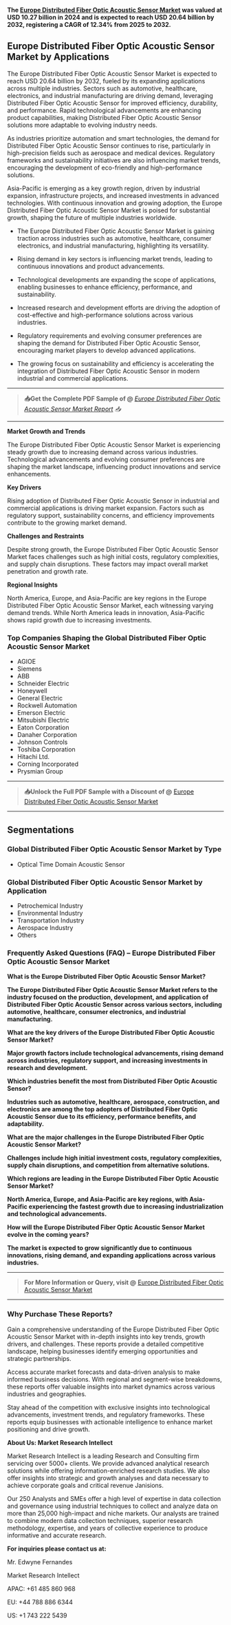 <p><strong>The <a href="https://www.marketresearchintellect.com/download-sample/?rid=1044922&amp;utm_source=Pulse-April-Europe&amp;utm_medium=852">Europe Distributed Fiber Optic Acoustic Sensor Market</a> was valued at USD 10.27 billion in 2024 and is expected to reach USD 20.64 billion by 2032, registering a CAGR of 12.34% from 2025 to 2032.</strong></p><h2>Europe Distributed Fiber Optic Acoustic Sensor Market by Applications&nbsp;</h2><p><p>The Europe Distributed Fiber Optic Acoustic Sensor Market is expected to reach USD 20.64 billion by 2032, fueled by its expanding applications across multiple industries. Sectors such as automotive, healthcare, electronics, and industrial manufacturing are driving demand, leveraging Distributed Fiber Optic Acoustic Sensor for improved efficiency, durability, and performance. Rapid technological advancements are enhancing product capabilities, making Distributed Fiber Optic Acoustic Sensor solutions more adaptable to evolving industry needs.</p><p>As industries prioritize automation and smart technologies, the demand for Distributed Fiber Optic Acoustic Sensor continues to rise, particularly in high-precision fields such as aerospace and medical devices. Regulatory frameworks and sustainability initiatives are also influencing market trends, encouraging the development of eco-friendly and high-performance solutions.</p><p>Asia-Pacific is emerging as a key growth region, driven by industrial expansion, infrastructure projects, and increased investments in advanced technologies. With continuous innovation and growing adoption, the Europe Distributed Fiber Optic Acoustic Sensor Market is poised for substantial growth, shaping the future of multiple industries worldwide.</p></p><ul><li><p>The Europe Distributed Fiber Optic Acoustic Sensor Market is gaining traction across industries such as automotive, healthcare, consumer electronics, and industrial manufacturing, highlighting its versatility.</p></li><li><p>Rising demand in key sectors is influencing market trends, leading to continuous innovations and product advancements.</p></li><li><p>Technological developments are expanding the scope of applications, enabling businesses to enhance efficiency, performance, and sustainability.</p></li><li><p>Increased research and development efforts are driving the adoption of cost-effective and high-performance solutions across various industries.</p></li><li><p>Regulatory requirements and evolving consumer preferences are shaping the demand for Distributed Fiber Optic Acoustic Sensor, encouraging market players to develop advanced applications.</p></li><li><p>The growing focus on sustainability and efficiency is accelerating the integration of Distributed Fiber Optic Acoustic Sensor in modern industrial and commercial applications.</p></li></ul><hr /><blockquote><p><strong><span class="font-[700]">📥Get the Complete PDF Sample of @ </span></strong><em><span class="font-[700]"><a href="https://www.marketresearchintellect.com/download-sample/?rid=1044922&amp;utm_source=Pulse-April-Europe&amp;utm_medium=852" target="_blank" data-tracking-control-name="article-ssr-frontend-pulse_little-text-block" data-tracking-will-navigate="" data-test-link="">Europe Distributed Fiber Optic Acoustic Sensor Market Report</a>&nbsp;📥</span></em></p></blockquote><hr /><p class="" data-start="77" data-end="360"><strong data-start="77" data-end="105">Market Growth and Trends</strong></p><p class="" data-start="77" data-end="360">The Europe Distributed Fiber Optic Acoustic Sensor Market is experiencing steady growth due to increasing demand across various industries. Technological advancements and evolving consumer preferences are shaping the market landscape, influencing product innovations and service enhancements.</p><p class="" data-start="362" data-end="606"><strong data-start="362" data-end="377">Key Drivers</strong></p><p class="" data-start="362" data-end="606">Rising adoption of Distributed Fiber Optic Acoustic Sensor in industrial and commercial applications is driving market expansion. Factors such as regulatory support, sustainability concerns, and efficiency improvements contribute to the growing market demand.</p><p class="" data-start="608" data-end="849"><strong data-start="608" data-end="637">Challenges and Restraints</strong></p><p class="" data-start="608" data-end="849">Despite strong growth, the Europe Distributed Fiber Optic Acoustic Sensor Market faces challenges such as high initial costs, regulatory complexities, and supply chain disruptions. These factors may impact overall market penetration and growth rate.</p><p class="" data-start="851" data-end="1095"><strong data-start="851" data-end="872">Regional Insights</strong></p><p class="" data-start="851" data-end="1095">North America, Europe, and Asia-Pacific are key regions in the Europe Distributed Fiber Optic Acoustic Sensor Market, each witnessing varying demand trends. While North America leads in innovation, Asia-Pacific shows rapid growth due to increasing investments.</p><p><h3>Top Companies Shaping the Global Distributed Fiber Optic Acoustic Sensor Market </h3><ul><li>AGIOE</li><li>Siemens</li><li>ABB</li><li>Schneider Electric</li><li>Honeywell</li><li>General Electric</li><li>Rockwell Automation</li><li>Emerson Electric</li><li>Mitsubishi Electric</li><li>Eaton Corporation</li><li>Danaher Corporation</li><li>Johnson Controls</li><li>Toshiba Corporation</li><li>Hitachi Ltd.</li><li>Corning Incorporated</li><li>Prysmian Group</li></ul></p><hr /><blockquote><p><strong>📥Unlock the Full PDF Sample with a Discount of @</strong> <a href="https://www.marketresearchintellect.com/ask-for-discount/?rid=1044922&amp;utm_source=Pulse-April-Europe&amp;utm_medium=852">Europe Distributed Fiber Optic Acoustic Sensor Market</a></p></blockquote><hr /><p><h2>Segmentations</h2><h3>Global Distributed Fiber Optic Acoustic Sensor Market by Type</h3><ul><li>Optical Time Domain Acoustic Sensor</li></ul><h3>Global Distributed Fiber Optic Acoustic Sensor Market by Application</h3><ul><li>Petrochemical Industry</li><li>Environmental Industry</li><li>Transportation Industry</li><li>Aerospace Industry</li><li>Others</li></ul></p><h3><strong>Frequently Asked Questions (FAQ) &ndash; Europe Distributed Fiber Optic Acoustic Sensor Market</strong></h3><p><strong>What is the Europe Distributed Fiber Optic Acoustic Sensor Market?</strong></p><p><strong>The Europe Distributed Fiber Optic Acoustic Sensor Market refers to the industry focused on the production, development, and application of Distributed Fiber Optic Acoustic Sensor across various sectors, including automotive, healthcare, consumer electronics, and industrial manufacturing.</strong></p><p><strong>What are the key drivers of the Europe Distributed Fiber Optic Acoustic Sensor Market?</strong></p><p><strong>Major growth factors include technological advancements, rising demand across industries, regulatory support, and increasing investments in research and development.</strong></p><p><strong>Which industries benefit the most from Distributed Fiber Optic Acoustic Sensor?</strong></p><p><strong>Industries such as automotive, healthcare, aerospace, construction, and electronics are among the top adopters of Distributed Fiber Optic Acoustic Sensor due to its efficiency, performance benefits, and adaptability.</strong></p><p><strong>What are the major challenges in the Europe Distributed Fiber Optic Acoustic Sensor Market?</strong></p><p><strong>Challenges include high initial investment costs, regulatory complexities, supply chain disruptions, and competition from alternative solutions.</strong></p><p><strong>Which regions are leading in the Europe Distributed Fiber Optic Acoustic Sensor Market?</strong></p><p><strong>North America, Europe, and Asia-Pacific are key regions, with Asia-Pacific experiencing the fastest growth due to increasing industrialization and technological advancements.</strong></p><p><strong>How will the Europe Distributed Fiber Optic Acoustic Sensor Market evolve in the coming years?</strong></p><p><strong>The market is expected to grow significantly due to continuous innovations, rising demand, and expanding applications across various industries.</strong></p><hr /><blockquote><p><span class="font-[700]"><strong>For More Information or Query, visit&nbsp;@</strong>&nbsp;</span><span class="font-[700]"><a href="https://www.marketresearchintellect.com/product/distributed-fiber-optic-acoustic-sensor-market/?utm_source=Linkedin&utm_medium=852" target="_blank" data-tracking-control-name="article-ssr-frontend-pulse_little-text-block" data-tracking-will-navigate="" data-test-link="">Europe Distributed Fiber Optic Acoustic Sensor Market</a></span></p></blockquote><hr /><h3><strong data-start="0" data-end="31">Why Purchase These Reports?</strong></h3><p class="" data-start="35" data-end="297">Gain a comprehensive understanding of the Europe Distributed Fiber Optic Acoustic Sensor Market with in-depth insights into key trends, growth drivers, and challenges. These reports provide a detailed competitive landscape, helping businesses identify emerging opportunities and strategic partnerships.</p><p class="" data-start="299" data-end="540">Access accurate market forecasts and data-driven analysis to make informed business decisions. With regional and segment-wise breakdowns, these reports offer valuable insights into market dynamics across various industries and geographies.</p><p class="" data-start="542" data-end="784">Stay ahead of the competition with exclusive insights into technological advancements, investment trends, and regulatory frameworks. These reports equip businesses with actionable intelligence to enhance market positioning and drive growth.</p><p><strong><span class="font-[700]">About Us: Market Research Intellect</span></strong></p><p><span class="">Market Research Intellect is a leading Research and Consulting firm servicing over 5000+ clients. We provide advanced analytical research solutions while offering information-enriched research studies.&nbsp;</span>We also offer insights into strategic and growth analyses and data necessary to achieve corporate goals and critical revenue Janisions.</p><p><span class="">Our 250 Analysts and SMEs offer a high level of expertise in data collection and governance using industrial techniques to collect and analyze data on more than 25,000 high-impact and niche markets. Our analysts are trained to combine modern data collection techniques, superior research methodology, expertise, and years of collective experience to produce informative and accurate research.</span></p><p><strong>For inquiries please contact us at:</strong></p><p>Mr. Edwyne Fernandes</p><p>Market Research Intellect</p><p>APAC: +61 485 860 968</p><p>EU: +44 788 886 6344</p><p>US: +1 743 222 5439</p>